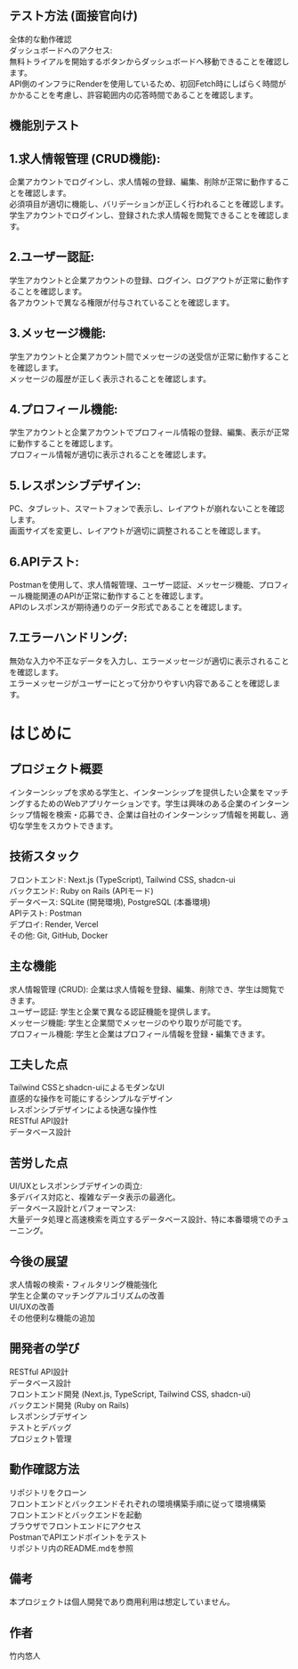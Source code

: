## テスト方法 (面接官向け)  
全体的な動作確認  
ダッシュボードへのアクセス:  
無料トライアルを開始するボタンからダッシュボードへ移動できることを確認します。  
API側のインフラにRenderを使用しているため、初回Fetch時にしばらく時間がかかることを考慮し、許容範囲内の応答時間であることを確認します。  

## 機能別テスト  
## 1.求人情報管理 (CRUD機能):  
企業アカウントでログインし、求人情報の登録、編集、削除が正常に動作することを確認します。  
必須項目が適切に機能し、バリデーションが正しく行われることを確認します。  
学生アカウントでログインし、登録された求人情報を閲覧できることを確認します。  
## 2.ユーザー認証:  
学生アカウントと企業アカウントの登録、ログイン、ログアウトが正常に動作することを確認します。  
各アカウントで異なる権限が付与されていることを確認します。  
## 3.メッセージ機能:  
学生アカウントと企業アカウント間でメッセージの送受信が正常に動作することを確認します。  
メッセージの履歴が正しく表示されることを確認します。  
## 4.プロフィール機能:  
学生アカウントと企業アカウントでプロフィール情報の登録、編集、表示が正常に動作することを確認します。  
プロフィール情報が適切に表示されることを確認します。  
## 5.レスポンシブデザイン:  
PC、タブレット、スマートフォンで表示し、レイアウトが崩れないことを確認します。  
画面サイズを変更し、レイアウトが適切に調整されることを確認します。 
## 6.APIテスト:   
Postmanを使用して、求人情報管理、ユーザー認証、メッセージ機能、プロフィール機能関連のAPIが正常に動作することを確認します。  
APIのレスポンスが期待通りのデータ形式であることを確認します。  
## 7.エラーハンドリング:  
無効な入力や不正なデータを入力し、エラーメッセージが適切に表示されることを確認します。  
エラーメッセージがユーザーにとって分かりやすい内容であることを確認します。  






# はじめに   
## プロジェクト概要  
インターンシップを求める学生と、インターンシップを提供したい企業をマッチングするためのWebアプリケーションです。学生は興味のある企業のインターンシップ情報を検索・応募でき、企業は自社のインターンシップ情報を掲載し、適切な学生をスカウトできます。  
  
## 技術スタック  
フロントエンド: Next.js (TypeScript), Tailwind CSS, shadcn-ui  
バックエンド: Ruby on Rails (APIモード)  
データベース: SQLite (開発環境), PostgreSQL (本番環境)  
APIテスト: Postman  
デプロイ: Render, Vercel  
その他: Git, GitHub, Docker  


## 主な機能  
求人情報管理 (CRUD): 企業は求人情報を登録、編集、削除でき、学生は閲覧できます。  
ユーザー認証: 学生と企業で異なる認証機能を提供します。  
メッセージ機能: 学生と企業間でメッセージのやり取りが可能です。  
プロフィール機能: 学生と企業はプロフィール情報を登録・編集できます。 

## 工夫した点  
Tailwind CSSとshadcn-uiによるモダンなUI  
直感的な操作を可能にするシンプルなデザイン  
レスポンシブデザインによる快適な操作性  
RESTful API設計  
データベース設計  

## 苦労した点  
UI/UXとレスポンシブデザインの両立:  
多デバイス対応と、複雑なデータ表示の最適化。  
データベース設計とパフォーマンス:  
大量データ処理と高速検索を両立するデータベース設計、特に本番環境でのチューニング。  

## 今後の展望  
求人情報の検索・フィルタリング機能強化  
学生と企業のマッチングアルゴリズムの改善  
UI/UXの改善  
その他便利な機能の追加  

## 開発者の学び  
RESTful API設計  
データベース設計  
フロントエンド開発 (Next.js, TypeScript, Tailwind CSS, shadcn-ui)  
バックエンド開発 (Ruby on Rails)  
レスポンシブデザイン  
テストとデバッグ  
プロジェクト管理  

## 動作確認方法  
リポジトリをクローン  
フロントエンドとバックエンドそれぞれの環境構築手順に従って環境構築  
フロントエンドとバックエンドを起動  
ブラウザでフロントエンドにアクセス  
PostmanでAPIエンドポイントをテスト  
リポジトリ内のREADME.mdを参照  

## 備考  
本プロジェクトは個人開発であり商用利用は想定していません。  

## 作者  
竹内悠人  